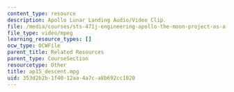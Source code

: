 ```yaml
---
content_type: resource
description: Apollo Lunar Landing Audio/Video Clip.
file: /media/courses/sts-471j-engineering-apollo-the-moon-project-as-a-complex-system-spring-2007/353d2b2b1f4012aa4a7ca8b692cc1020_ap15_descent.mpg
file_type: video/mpeg
learning_resource_types: []
ocw_type: OCWFile
parent_title: Related Resources
parent_type: CourseSection
resourcetype: Other
title: ap15_descent.mpg
uid: 353d2b2b-1f40-12aa-4a7c-a8b692cc1020
---
```

